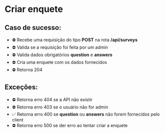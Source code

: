 # Criar enquete

## Caso de sucesso:

- ⛔️ Recebe uma requisição do tipo **POST** na rota **/api/surveys**
- ⛔️ Valida se a requisição foi feita por um admin
- ⛔️ Valida dados obrigatórios **question** e **answers**
- ⛔️ Cria uma enquete com os dados fornecidos
- ⛔️ Retorna 204

## Exceções:

- ⛔️ Retorna erro 404 se a API não existir
- ⛔️ Retorna erro 403 se o usuário não for admin
- ✅ Retorna erro 400 se **question** ou **answers** não forem fornecidos pelo client
- ⛔️ Retorna erro 500 se der erro ao tentar criar a enquete

